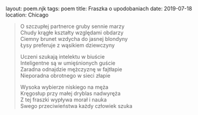 layout: poem.njk
tags: poem
title: Fraszka o upodobaniach
date: 2019-07-18
location: Chicago

> O szczupłej partnerce gruby sennie marzy   
> Chudy krągłe kształty względami obdarzy  
> Ciemny brunet wzdycha do jasnej blondyny  
> Łysy preferuje z wąsikiem dziewczyny      
> 
> Uczeni szukają intelektu w biuście                                           
> Inteligentne są w umięśnionych guście           
> Zaradna odnajdzie mężczyznę w fajtłapie  
> Nieporadna obrotnego w sieci złapie             
> 
> Wysoka wybierze niskiego na męża                  
> Kręgosłup przy małej dryblas nadwyręża         
> Z tej fraszki wypływa morał i nauka  
> Swego przeciwieństwa każdy człowiek szuka  
  
